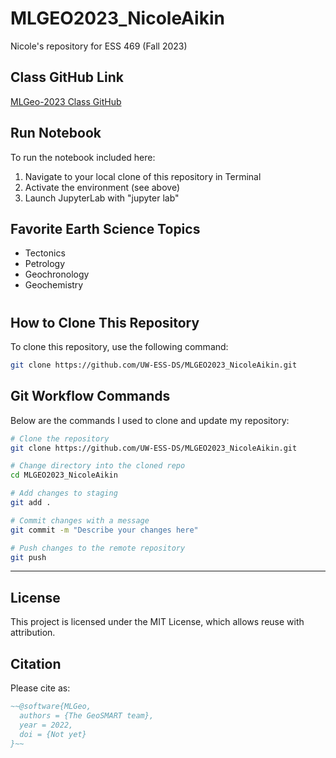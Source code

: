 # MLGEO2023_NicoleAikin
Nicole's repository for ESS 469 (Fall 2023)

## Class GitHub Link

[MLGeo-2023 Class GitHub](https://github.com/UW-ESS-DS/MLGeo-2023)


## Run Notebook

To run the notebook included here:
1. Navigate to your local clone of this repository in Terminal
2. Activate the environment (see above)
3. Launch JupyterLab with "jupyter lab"


## Favorite Earth Science Topics

* Tectonics
* Petrology
* Geochronology
* Geochemistry <br>
#

## How to Clone This Repository

To clone this repository, use the following command:

```bash
git clone https://github.com/UW-ESS-DS/MLGEO2023_NicoleAikin.git
```



## Git Workflow Commands

Below are the commands I used to clone and update my repository:

```bash
# Clone the repository
git clone https://github.com/UW-ESS-DS/MLGEO2023_NicoleAikin.git

# Change directory into the cloned repo
cd MLGEO2023_NicoleAikin

# Add changes to staging
git add .

# Commit changes with a message
git commit -m "Describe your changes here"

# Push changes to the remote repository
git push
```

---

## License

This project is licensed under the MIT License, which allows reuse with attribution.

## Citation

Please cite as:

```bibtex
~~@software{MLGeo,
  authors = {The GeoSMART team},
  year = 2022,
  doi = {Not yet}
}~~
```